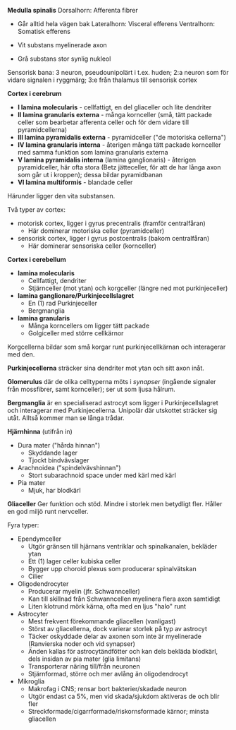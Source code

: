 **Medulla spinalis**
Dorsalhorn: Afferenta fibrer
- Går alltid hela vägen bak
Lateralhorn: Visceral efferens
Ventralhorn: Somatisk efferens

- Vit substans myelinerade axon
- Grå substans stor synlig nukleol

Sensorisk bana: 3 neuron, pseudounipolärt i t.ex. huden; 2:a neuron som för vidare signalen i ryggmärg; 3:e från thalamus till sensorisk cortex

**Cortex i cerebrum**
- **I lamina molecularis** - cellfattigt, en del gliaceller och lite dendriter
- **II lamina granularis externa** - många kornceller (små, tätt packade celler som bearbetar afferenta celler och för dem vidare till pyramidcellerna)
- **III lamina pyramidalis externa** - pyramidceller ("de motoriska cellerna")
- **IV lamina granularis interna** - återigen många tätt packade kornceller med samma funktion som lamina granularis externa
- **V lamina pyramidalis interna** (lamina ganglionaris) - återigen pyramidceller, här ofta stora (Betz jätteceller, för att de har långa axon som går ut i kroppen); dessa bildar pyramidbanan
- **VI lamina multiformis** - blandade celler

Härunder ligger den vita substansen.

Två typer av cortex:
- motorisk cortex, ligger i gyrus precentralis (framför centralfåran)
	- Här dominerar motoriska celler (pyramidceller)
- sensorisk cortex, ligger i gyrus postcentralis (bakom centralfåran)
	- Här dominerar sensoriska celler (kornceller)

**Cortex i cerebellum**
- **lamina molecularis**
	- Cellfattigt, dendriter
	- Stjärnceller (mot ytan) och korgceller (längre ned mot purkinjeceller)
- **lamina ganglionare/Purkinjecellslagret**
	- En (1) rad Purkinjeceller
	- Bergmanglia
- **lamina granularis**
	- Många korncellers om ligger tätt packade
	- Golgiceller med större cellkärnor

Korgcellerna bildar som små korgar runt purkinjecellkärnan och interagerar med den.

**Purkinjecellerna** sträcker sina dendriter mot ytan och sitt axon inåt.

**Glomerulus** där de olika celltyperna möts i *synapser* (ingående signaler från mossfibrer, samt kornceller); ser ut som ljusa hålrum.

**Bergmanglia** är en specialiserad astrocyt som ligger i Purkinjecellslagret och interagerar med Purkinjecellerna. Unipolär där utskottet sträcker sig utåt. Alltså kommer man se långa trådar.


**Hjärnhinna** (utifrån in)
- Dura mater ("hårda hinnan")
	- Skyddande lager
	- Tjockt bindvävslager
- Arachnoidea ("spindelvävshinnan")
	- Stort subarachnoid space under med kärl med kärl
- Pia mater
	- Mjuk, har blodkärl

**Gliaceller**
Ger funktion och stöd. Mindre i storlek men betydligt fler. Håller en god miljö runt nervceller.

Fyra typer:
- Ependymceller
	- Utgör gränsen till hjärnans ventriklar och spinalkanalen, bekläder ytan
	- Ett (1) lager celler kubiska celler
	- Bygger upp choroid plexus som producerar spinalvätskan
	- Cilier
- Oligodendrocyter
	- Producerar myelin (jfr. Schwannceller)
	- Kan till skillnad från Schwanncellen myelinera flera axon samtidigt
	- Liten klotrund mörk kärna, ofta med en ljus "halo" runt
- Astrocyter
	- Mest frekvent förekommande gliacellen (vanligast)
	- Störst av gliacellerna, dock varierar storlek på typ av astrocyt
	- Täcker oskyddade delar av axonen som inte är myelinerade (Ranvierska noder och vid synapser)
	- Änden kallas för astrocytändfötter och kan dels bekläda blodkärl, dels insidan av pia mater (glia limitans)
	- Transporterar näring till/från neuronen
	- Stjärnformad, större och mer avlång än oligodendrocyt
- Mikroglia
	- Makrofag i CNS; rensar bort bakterier/skadade neuron
	- Utgör endast ca 5%, men vid skada/sjukdom aktiveras de och blir fler
	- Streckformade/cigarrformade/riskornsformade kärnor; minsta gliacellen
